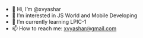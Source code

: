 - 👋 Hi, I’m @xvyashar
- 👀 I’m interested in JS World and Mobile Developing
- 🌱 I’m currently learning LPIC-1
- 📫 How to reach me: [xvyashar@gmail.com](xvyashar@gmail.com)

<!---
xvyashar/xvyashar is a ✨ special ✨ repository because its `README.md` (this file) appears on your GitHub profile.
You can click the Preview link to take a look at your changes.
--->
